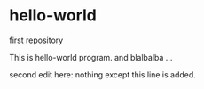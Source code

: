 # hello-world
first repository

This is hello-world program. and blalbalba ...

second edit here: nothing except this line is added.
